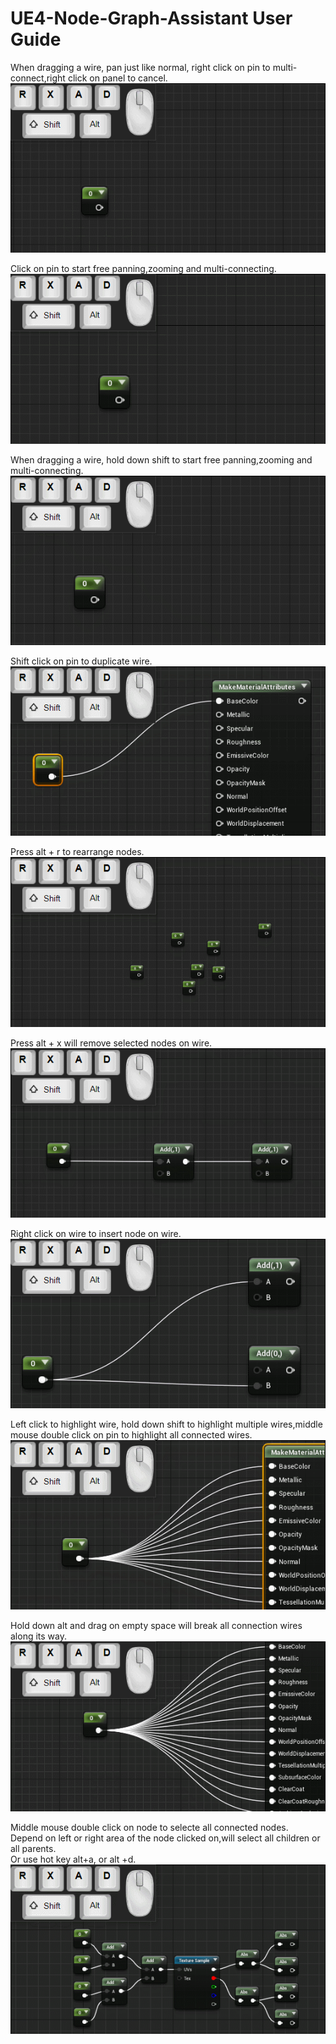 # UE4-Node-Graph-Assistant User Guide

When dragging a wire, pan just like normal, right click on pin to multi-connect,right click on panel to cancel.  
![1](drag_pan_multi-connect.gif)  

Click on pin to start free panning,zooming and multi-connecting.  
![2](click_pan_multi-connect.gif)  

When dragging a wire, hold down shift to  start free panning,zooming and multi-connecting.  
![3](shift_pan_multi-connect.gif)  

Shift click on pin to duplicate wire.  
![4](dupli_wire.gif)  

Press alt + r to rearrange nodes.   
![5](rearrange.gif)  

Press alt + x will remove selected nodes on wire.  
![6](bypass.gif)  

Right click on wire to insert node on wire.  
![7](insert.gif)

Left click to highlight wire, hold down shift to highlight multiple wires,middle mouse double click on pin to highlight all connected wires.  
![8](highlight.gif)  

Hold down alt and drag on empty space will break all connection wires along its way.  
![9](cutoff.gif)  

Middle mouse double click on node to selecte all connected nodes.  
Depend on left or right area of the node clicked on,will select all children or all parents.  
Or use hot key alt+a, or alt +d.  
![10](select_linked.gif)






 

